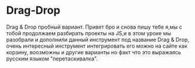 # Drag-Drop
Drag &amp; Drop пробный вариант.
Привет бро и снова пишу тебе я,мы с тобой продолжаем разбирать проекты на JS,и в этом уроке мы разобрали и дополнили данный инструмент под название Drag & Drop,
очень интересный инструмент интегрировать его можно на сайте как корзину, воозможны и другие варианты но факт что это выражаясь русским языком "перетаскивалка".
